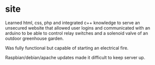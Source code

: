 # site

Learned html, css, php and integrated c++ knowledge to serve an unsecured website that allowed user logins and
communicated with an arduino to be able to control relay switches and a solenoid valve of an outdoor greenhouse garden.

Was fully functional but capable of starting an electrical fire. 

Raspbian/debian/apache updates made it difficult to keep server up.
